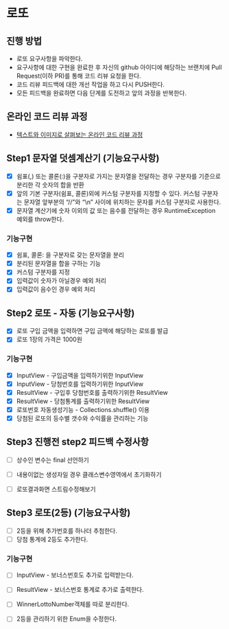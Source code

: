 # 로또
## 진행 방법
* 로또 요구사항을 파악한다.
* 요구사항에 대한 구현을 완료한 후 자신의 github 아이디에 해당하는 브랜치에 Pull Request(이하 PR)를 통해 코드 리뷰 요청을 한다.
* 코드 리뷰 피드백에 대한 개선 작업을 하고 다시 PUSH한다.
* 모든 피드백을 완료하면 다음 단계를 도전하고 앞의 과정을 반복한다.

## 온라인 코드 리뷰 과정
* [텍스트와 이미지로 살펴보는 온라인 코드 리뷰 과정](https://github.com/next-step/nextstep-docs/tree/master/codereview)

## Step1 문자열 덧셈계산기 (기능요구사항)

- [x] 쉼표(,) 또는 콜론(:)을 구분자로 가지는 문자열을 전달하는 경우 구분자를 기준으로 분리한 각 숫자의 합을 반환
- [x] 앞의 기본 구분자(쉼표, 콜론)외에 커스텀 구분자를 지정할 수 있다. 커스텀 구분자는 문자열 앞부분의 “//”와 “\n” 사이에 위치하는 문자를 커스텀 구분자로 사용한다.
- [x] 문자열 계산기에 숫자 이외의 값 또는 음수를 전달하는 경우 RuntimeException 예외를 throw한다.

### 기능구현
- [x] 쉼표, 콜론: 을 구분자로 갖는 문자열을 분리
- [x] 분리된 문자열을 합을 구하는 기능
- [x] 커스텀 구분자를 지정
- [x] 입력값이 숫자가 아닐경우 예외 처리
- [x] 입력값이 음수인 경우 예외 처리

## Step2 로또 - 자동 (기능요구사항)

- [x] 로또 구입 금액을 입력하면 구입 금액에 해당하는 로또를 발급
- [x] 로또 1장의 가격은 1000원

### 기능구현
- [x] InputView - 구입금액을 입력하기위한 InputView
- [x] InputView - 당첨번호를 입력하기위한 InputView
- [x] ResultView - 구입후 당첨번호를 출력하기위한 ResultView
- [x] ResultView - 당첨통계를 출력하기위한 ResultView
- [x] 로또번호 자동생성기능 - Collections.shuffle() 이용
- [x] 당첨된 로또의 등수별 갯수와 수익률을 관리하는 기능

## Step3 진행전 step2 피드백 수정사항
- [ ] 상수인 변수는 final 선언하기
- [ ] 내용이없는 생성자일 경우 클래스변수영역에서 초기화하기
- [ ] 로또결과화면 스트림수정해보기


## Step3 로또(2등) (기능요구사항)

- [ ] 2등을 위해 추가번호를 하나더 추첨한다.
- [ ] 당첨 통계에 2등도 추가한다.

### 기능구현
- [ ] InputView - 보너스번호도 추가로 입력받는다.
- [ ] ResultView - 보너스번호 통계로 추가로 출력한다.
- [ ] WinnerLottoNumber객체를 따로 분리한다.
- [ ] 2등을 관리하기 위한 Enum을 수정한다.

